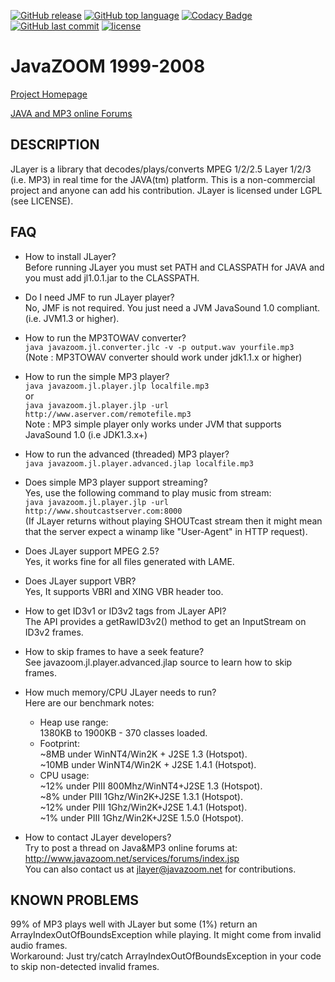  [![GitHub release](https://img.shields.io/github/release/mdihos/jlayer.svg)](https://github.com/mdihos/jlayer/releases)
 [![GitHub top language](https://img.shields.io/github/languages/top/mdihos/jlayer.svg)]()
 [![Codacy Badge](https://api.codacy.com/project/badge/Grade/61f2c09a2a3e49b59e863755076e9024)](https://www.codacy.com/app/mdihos/jlayer?utm_source=github.com&amp;utm_medium=referral&amp;utm_content=mdihos/jlayer&amp;utm_campaign=Badge_Grade)
 [![GitHub last commit](https://img.shields.io/github/last-commit/mdihos/jlayer.svg)]()
 [![license](https://img.shields.io/github/license/mdihos/jlayer.svg)](https://www.gnu.org/licenses/lgpl-3.0.en.html)
 
 # JavaZOOM 1999-2008

 [Project Homepage](http://www.javazoom.net/javalayer/javalayer.html)
 
 [JAVA and MP3 online Forums](http://www.javazoom.net/services/forums/index.jsp)


 ## DESCRIPTION
JLayer is a library that decodes/plays/converts MPEG 1/2/2.5 Layer 1/2/3
(i.e. MP3) in real time for the JAVA(tm) platform. This is a non-commercial project 
and anyone can add his contribution. JLayer is licensed under LGPL (see LICENSE).


 ## FAQ

- How to install JLayer?
  </br>Before running JLayer you must set PATH and CLASSPATH for JAVA
  and you must add jl1.0.1.jar to the CLASSPATH.

- Do I need JMF to run JLayer player?
  </br>No, JMF is not required. You just need a JVM JavaSound 1.0 compliant.
  (i.e. JVM1.3 or higher).

- How to run the MP3TOWAV converter?
  </br>`java javazoom.jl.converter.jlc -v -p output.wav yourfile.mp3`
  </br>(Note : MP3TOWAV converter should work under jdk1.1.x or higher)

- How to run the simple MP3 player?
  </br>`java javazoom.jl.player.jlp localfile.mp3`
  </br> or
  </br>`java javazoom.jl.player.jlp -url http://www.aserver.com/remotefile.mp3`
  </br>Note : MP3 simple player only works under JVM that supports JavaSound 1.0 (i.e JDK1.3.x+)

- How to run the advanced (threaded) MP3 player?
  </br>`java javazoom.jl.player.advanced.jlap localfile.mp3`

- Does simple MP3 player support streaming?
  </br>Yes, use the following command to play music from stream:
  </br>`java javazoom.jl.player.jlp -url http://www.shoutcastserver.com:8000`
  </br>(If JLayer returns without playing SHOUTcast stream then it might mean 
   that the server expect a winamp like "User-Agent" in HTTP request).

- Does JLayer support MPEG 2.5?
  </br>Yes, it works fine for all files generated with LAME.

- Does JLayer support VBR?
  </br>Yes, It supports VBRI and XING VBR header too. 

- How to get ID3v1 or ID3v2 tags from JLayer API?
  </br>The API provides a getRawID3v2() method to get an InputStream on ID3v2 frames.

- How to skip frames to have a seek feature?
  </br>See javazoom.jl.player.advanced.jlap source to learn how to skip frames.

- How much memory/CPU JLayer needs to run?
  </br>Here are our benchmark notes:
    - Heap use range:
    </br>1380KB to 1900KB - 370 classes loaded. 
    - Footprint:
    </br>~8MB under WinNT4/Win2K + J2SE 1.3 (Hotspot).
    </br>~10MB under WinNT4/Win2K + J2SE 1.4.1 (Hotspot).
    - CPU usage: 
    </br>~12% under PIII 800Mhz/WinNT4+J2SE 1.3 (Hotspot).
    </br>~8% under PIII 1Ghz/Win2K+J2SE 1.3.1 (Hotspot).
    </br>~12% under PIII 1Ghz/Win2K+J2SE 1.4.1 (Hotspot).
    </br>~1% under PIII 1Ghz/Win2K+J2SE 1.5.0 (Hotspot).

- How to contact JLayer developers?
  </br>Try to post a thread on Java&MP3 online forums at:
  </br>http://www.javazoom.net/services/forums/index.jsp
  </br>You can also contact us at jlayer@javazoom.net for contributions.
 

## KNOWN PROBLEMS

99% of MP3 plays well with JLayer but some (1%) return an ArrayIndexOutOfBoundsException 
while playing. It might come from invalid audio frames. 
</br>Workaround: Just try/catch ArrayIndexOutOfBoundsException in your code to skip 
             non-detected invalid frames.
